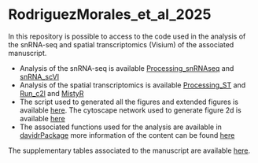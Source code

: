 # RodriguezMorales_et_al_2025

In this repository is possible to access to the code used in the analysis of the snRNA-seq and spatial transcriptomics (Visium) of the associated manuscript.

* Analysis of the snRNA-seq is available [Processing_snRNAseq](Analysis_Scripts/Processing_snRNAseq.py) and [snRNA_scVI](Analysis_Scripts/snRNA_scVI.ipynb)
* Analysis of the spatial transcriptomics is available [Processing_ST](Analysis_Scripts/Processing_ST.py) and [Run_c2l](Analysis_Scripts/Run_c2l.py) and  [MistyR](Analysis_Scripts/MistyR.R)
* The script used to generated all the figures and extended figures is available [here](Analysis_Scripts/Generate_Figures). The cytoscape network used to generate figure 2d is available [here](Analysis_Scripts/GSEA_Network.cys)
* The associated functions used for the analysis are available in [davidrPackage](davidrPackage/) more information of the content can be found [here](davidrPackage/README.md) 

The supplementary tables associated to the manuscript are available [here](SUP_Tables/). 
